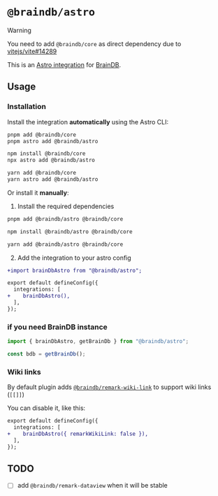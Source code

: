 # `@braindb/astro`

> [!WARNING]
> You need to add `@braindb/core` as direct dependency due to [vitejs/vite#14289](https://github.com/vitejs/vite/issues/14289)

This is an [Astro integration](https://docs.astro.build/en/guides/integrations-guide/) for [BrainDB](https://github.com/stereobooster/braindb).

## Usage

### Installation

Install the integration **automatically** using the Astro CLI:

```bash
pnpm add @braindb/core
pnpm astro add @braindb/astro
```

```bash
npm install @braindb/core
npx astro add @braindb/astro
```

```bash
yarn add @braindb/core
yarn astro add @braindb/astro
```

Or install it **manually**:

1. Install the required dependencies

```bash
pnpm add @braindb/astro @braindb/core
```

```bash
npm install @braindb/astro @braindb/core
```

```bash
yarn add @braindb/astro @braindb/core
```

2. Add the integration to your astro config

```diff
+import brainDbAstro from "@braindb/astro";

export default defineConfig({
  integrations: [
+    brainDbAstro(),
  ],
});
```

### if you need BrainDB instance

```js
import { brainDbAstro, getBrainDb } from "@braindb/astro";

const bdb = getBrainDb();
```

### Wiki links

By default plugin adds [`@braindb/remark-wiki-link`](https://github.com/stereobooster/braindb/tree/main/packages/remark-wiki-link) to support wiki links (`[[]]`)

You can disable it, like this:

```diff
export default defineConfig({
  integrations: [
+    brainDbAstro({ remarkWikiLink: false }),
  ],
});
```

## TODO

- [ ] add `@braindb/remark-dataview` when it will be stable
